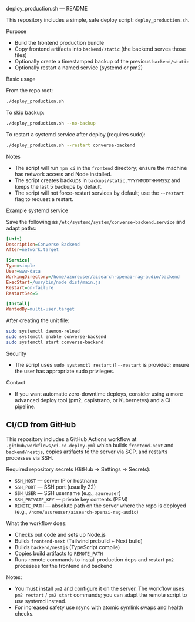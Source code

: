 deploy_production.sh — README

This repository includes a simple, safe deploy script: `deploy_production.sh`.

Purpose

- Build the frontend production bundle
- Copy frontend artifacts into `backend/static` (the backend serves those files)
- Optionally create a timestamped backup of the previous `backend/static`
- Optionally restart a named service (systemd or pm2)

Basic usage

From the repo root:

```bash
./deploy_production.sh
```

To skip backup:

```bash
./deploy_production.sh --no-backup
```

To restart a systemd service after deploy (requires sudo):

```bash
./deploy_production.sh --restart converse-backend
```

Notes

- The script will run `npm ci` in the `frontend` directory; ensure the machine has network access and Node installed.
- The script creates backups in `backups/static.YYYYMMDDTHHMMSSZ` and keeps the last 5 backups by default.
- The script will not force-restart services by default; use the `--restart` flag to request a restart.

Example systemd service

Save the following as `/etc/systemd/system/converse-backend.service` and adapt paths:

```ini
[Unit]
Description=Converse Backend
After=network.target

[Service]
Type=simple
User=www-data
WorkingDirectory=/home/azureuser/aisearch-openai-rag-audio/backend
ExecStart=/usr/bin/node dist/main.js
Restart=on-failure
RestartSec=5

[Install]
WantedBy=multi-user.target
```

After creating the unit file:

```bash
sudo systemctl daemon-reload
sudo systemctl enable converse-backend
sudo systemctl start converse-backend
```

Security

- The script uses `sudo systemctl restart` if `--restart` is provided; ensure the user has appropriate sudo privileges.

Contact

- If you want automatic zero-downtime deploys, consider using a more advanced deploy tool (pm2, capistrano, or Kubernetes) and a CI pipeline.

CI/CD from GitHub
-----------------

This repository includes a GitHub Actions workflow at `.github/workflows/ci-cd-deploy.yml` which builds `frontend-next` and `backend/nestjs`, copies artifacts to the server via SCP, and restarts processes via SSH.

Required repository secrets (GitHub → Settings → Secrets):

- `SSH_HOST` — server IP or hostname
- `SSH_PORT` — SSH port (usually 22)
- `SSH_USER` — SSH username (e.g., `azureuser`)
- `SSH_PRIVATE_KEY` — private key contents (PEM)
- `REMOTE_PATH` — absolute path on the server where the repo is deployed (e.g., `/home/azureuser/aisearch-openai-rag-audio`)

What the workflow does:
- Checks out code and sets up Node.js
- Builds `frontend-next` (Tailwind prebuild + Next build)
- Builds `backend/nestjs` (TypeScript compile)
- Copies build artifacts to `REMOTE_PATH`
- Runs remote commands to install production deps and restart `pm2` processes for the frontend and backend

Notes:
- You must install `pm2` and configure it on the server. The workflow uses `pm2 restart` / `pm2 start` commands; you can adapt the remote script to use systemd instead.
- For increased safety use rsync with atomic symlink swaps and health checks.

